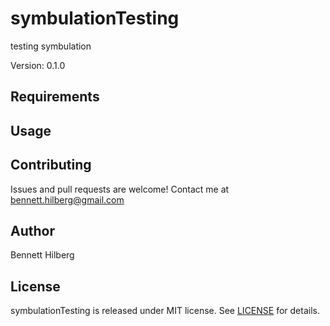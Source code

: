 # symbulationTesting

testing symbulation

Version: 0.1.0


## Requirements

## Usage

## Contributing

Issues and pull requests are welcome! Contact me at bennett.hilberg@gmail.com

## Author

Bennett Hilberg

## License

symbulationTesting is released under MIT license. See [LICENSE](https://github.com/bennetthilberg/symbulationTesting/blob/master/LICENSE) for details.

